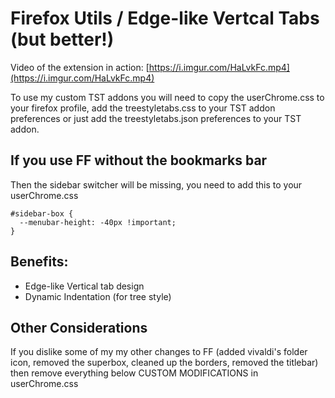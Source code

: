 # Firefox Utils / Edge-like Vertcal Tabs (but better!)

Video of the extension in action: [https://i.imgur.com/HaLvkFc.mp4](https://i.imgur.com/HaLvkFc.mp4)

To use my custom TST addons you will need to copy the userChrome.css to your firefox profile, add the treestyletabs.css to your TST addon preferences or just add the treestyletabs.json preferences to your TST addon.

## If you use FF without the bookmarks bar

Then the sidebar switcher will be missing, you need to add this to your userChrome.css

```
#sidebar-box {
  --menubar-height: -40px !important;
}
```

## Benefits:

  - Edge-like Vertical tab design 
  - Dynamic Indentation (for tree style)

## Other Considerations

If you dislike some of my my other changes to FF (added vivaldi's folder icon, removed the superbox, cleaned up the borders, removed the titlebar) then remove everything below CUSTOM MODIFICATIONS in userChrome.css
